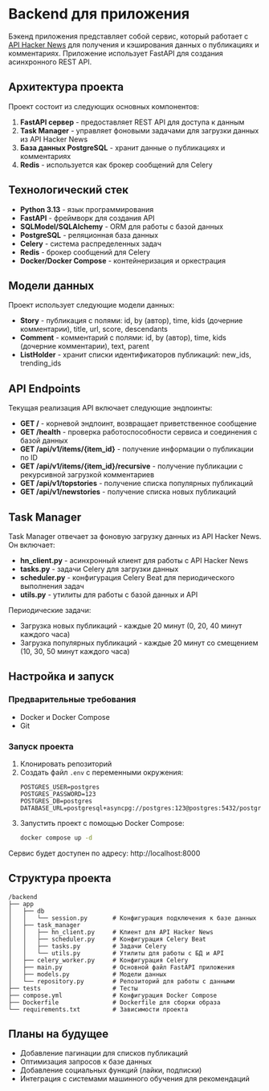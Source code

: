 # Backend для приложения

Бэкенд приложения представляет собой сервис, который работает
с [API Hacker News](https://github.com/HackerNews/API) для получения и кэширования данных
о публикациях и комментариях. Приложение использует FastAPI для создания асинхронного REST
API.

## Архитектура проекта

Проект состоит из следующих основных компонентов:

1. **FastAPI сервер** - предоставляет REST API для доступа к данным
2. **Task Manager** - управляет фоновыми задачами для загрузки данных из API Hacker News
3. **База данных PostgreSQL** - хранит данные о публикациях и комментариях
4. **Redis** - используется как брокер сообщений для Celery

## Технологический стек

- **Python 3.13** - язык программирования
- **FastAPI** - фреймворк для создания API
- **SQLModel/SQLAlchemy** - ORM для работы с базой данных
- **PostgreSQL** - реляционная база данных
- **Celery** - система распределенных задач
- **Redis** - брокер сообщений для Celery
- **Docker/Docker Compose** - контейнеризация и оркестрация

## Модели данных

Проект использует следующие модели данных:

- **Story** - публикация с полями: id, by (автор), time, kids (дочерние комментарии),
  title, url, score, descendants
- **Comment** - комментарий с полями: id, by (автор), time, kids (дочерние комментарии),
  text, parent
- **ListHolder** - хранит списки идентификаторов публикаций: new_ids, trending_ids

## API Endpoints

Текущая реализация API включает следующие эндпоинты:

- **GET /** - корневой эндпоинт, возвращает приветственное сообщение
- **GET /health** - проверка работоспособности сервиса и соединения с базой данных
- **GET /api/v1/items/{item_id}** - получение информации о публикации по ID
- **GET /api/v1/items/{item_id}/recursive** - получение публикации с рекурсивной загрузкой
  комментариев
- **GET /api/v1/topstories** - получение списка популярных публикаций
- **GET /api/v1/newstories** - получение списка новых публикаций

## Task Manager

Task Manager отвечает за фоновую загрузку данных из API Hacker News. Он включает:

- **hn_client.py** - асинхронный клиент для работы с API Hacker News
- **tasks.py** - задачи Celery для загрузки данных
- **scheduler.py** - конфигурация Celery Beat для периодического выполнения задач
- **utils.py** - утилиты для работы с базой данных и API

Периодические задачи:

- Загрузка новых публикаций - каждые 20 минут (0, 20, 40 минут каждого часа)
- Загрузка популярных публикаций - каждые 20 минут со смещением (10, 30, 50 минут каждого
  часа)

## Настройка и запуск

### Предварительные требования

- Docker и Docker Compose
- Git

### Запуск проекта

1. Клонировать репозиторий
2. Создать файл `.env` с переменными окружения:
   ```
   POSTGRES_USER=postgres
   POSTGRES_PASSWORD=123
   POSTGRES_DB=postgres
   DATABASE_URL=postgresql+asyncpg://postgres:123@postgres:5432/postgres
   ```
3. Запустить проект с помощью Docker Compose:
   ```bash
   docker compose up -d
   ```

Сервис будет доступен по адресу: http://localhost:8000

## Структура проекта

```
/backend
├── app
│   ├── db
│   │   └── session.py       # Конфигурация подключения к базе данных
│   ├── task_manager
│   │   ├── hn_client.py     # Клиент для API Hacker News
│   │   ├── scheduler.py     # Конфигурация Celery Beat
│   │   ├── tasks.py         # Задачи Celery
│   │   └── utils.py         # Утилиты для работы с БД и API
│   ├── celery_worker.py     # Конфигурация Celery
│   ├── main.py              # Основной файл FastAPI приложения
│   ├── models.py            # Модели данных
│   └── repository.py        # Репозиторий для работы с данными
├── tests                    # Тесты
├── compose.yml              # Конфигурация Docker Compose
├── Dockerfile               # Dockerfile для сборки образа
└── requirements.txt         # Зависимости проекта
```

## Планы на будущее

- Добавление пагинации для списков публикаций
- Оптимизация запросов к базе данных
- Добавление социальных функций (лайки, подписки)
- Интеграция с системами машинного обучения для рекомендаций
